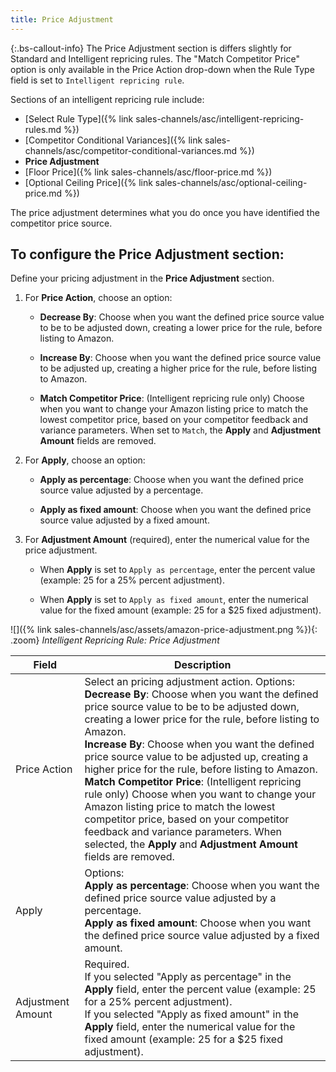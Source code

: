 ```yaml
---
title: Price Adjustment
---
```



{:.bs-callout-info}
The Price Adjustment section is differs slightly for Standard and Intelligent repricing rules. The "Match Competitor Price" option is only available in the Price Action drop-down when the Rule Type field is set to `Intelligent repricing rule`.

Sections of an intelligent repricing rule include:

- [Select Rule Type]({% link sales-channels/asc/intelligent-repricing-rules.md %})
- [Competitor Conditional Variances]({% link sales-channels/asc/competitor-conditional-variances.md %})
- **Price Adjustment**
- [Floor Price]({% link sales-channels/asc/floor-price.md %})
- [Optional Ceiling Price]({% link sales-channels/asc/optional-ceiling-price.md %})

The price adjustment determines what you do once you have identified the competitor price source.

## To configure the Price Adjustment section:

Define your pricing adjustment in the **Price Adjustment** section.

1. For **Price Action**, choose an option:

    - **Decrease By**: Choose when you want the defined price source value to be to be adjusted down, creating a lower price for the rule, before listing to Amazon.

    - **Increase By**: Choose when you want the defined price source value to be adjusted up, creating a higher price for the rule, before listing to Amazon.

    - **Match Competitor Price**: (Intelligent repricing rule only) Choose when you want to change your Amazon listing price to match the lowest competitor price, based on your competitor feedback and variance parameters. When set to `Match`, the **Apply** and **Adjustment Amount** fields are removed.

1. For **Apply**, choose an option:

    - **Apply as percentage**: Choose when you want the defined price source value adjusted by a percentage.

    - **Apply as fixed amount**: Choose when you want the defined price source value adjusted by a fixed amount.

1. For **Adjustment Amount** (required), enter the numerical value for the price adjustment.

    - When **Apply** is set to `Apply as percentage`, enter the percent value (example: 25 for a 25% percent adjustment).

    - When **Apply** is set to `Apply as fixed amount`, enter the numerical value for the fixed amount (example: 25 for a $25 fixed adjustment).

![]({% link sales-channels/asc/assets/amazon-price-adjustment.png %}){: .zoom}
_Intelligent Repricing Rule: Price Adjustment_

|Field|Description|
|---|---|
|Price Action|Select an pricing adjustment action. Options:<br>**Decrease By**: Choose when you want the defined price source value to be to be adjusted down, creating a lower price for the rule, before listing to Amazon.<br>**Increase By**: Choose when you want the defined price source value to be adjusted up, creating a higher price for the rule, before listing to Amazon.<br>**Match Competitor Price**: (Intelligent repricing rule only) Choose when you want to change your Amazon listing price to match the lowest competitor price, based on your competitor feedback and variance parameters. When selected, the **Apply** and **Adjustment Amount** fields are removed.|
|Apply|Options:<br>**Apply as percentage**: Choose when you want the defined price source value adjusted by a percentage.<br>**Apply as fixed amount**: Choose when you want the defined price source value adjusted by a fixed amount.|
|Adjustment Amount|Required.<br>If you selected "Apply as percentage" in the **Apply** field, enter the percent value (example: 25 for a 25% percent adjustment).<br>If you selected "Apply as fixed amount" in the **Apply** field, enter the numerical value for the fixed amount (example: 25 for a $25 fixed adjustment).|
